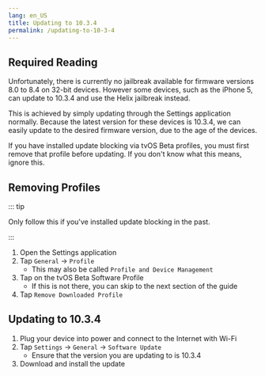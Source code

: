 ```yaml
---
lang: en_US
title: Updating to 10.3.4
permalink: /updating-to-10-3-4
---
```


## Required Reading

Unfortunately, there is currently no jailbreak available for firmware versions 8.0 to 8.4 on 32-bit devices. However some devices, such as the iPhone 5, can update to 10.3.4 and use the Helix jailbreak instead.

This is achieved by simply updating through the Settings application normally. Because the latest version for these devices is 10.3.4, we can easily update to the desired firmware version, due to the age of the devices.

If you have installed update blocking via tvOS Beta profiles, you must first remove that profile before updating. If you don't know what this means, ignore this.

## Removing Profiles

::: tip

Only follow this if you've installed update blocking in the past.

:::

1. Open the Settings application
1. Tap `General` -> `Profile`
    - This may also be called `Profile and Device Management`
1. Tap on the tvOS Beta Software Profile
    - If this is not there, you can skip to the next section of the guide
1. Tap `Remove Downloaded Profile`

## Updating to 10.3.4

1. Plug your device into power and connect to the Internet with Wi-Fi
1. Tap `Settings` -> `General` -> `Software Update`
    - Ensure that the version you are updating to is 10.3.4
1. Download and install the update